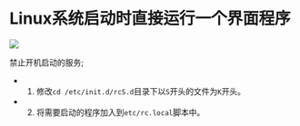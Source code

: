 # Linux系统启动时直接运行一个界面程序

![](http://img.blog.csdn.net/20160419165751295)

禁止开机启动的服务;
- 1. 修改`cd /etc/init.d/rcS.d`目录下以`S`开头的文件为`K`开头。
- 2. 将需要启动的程序加入到`etc/rc.local`脚本中。
